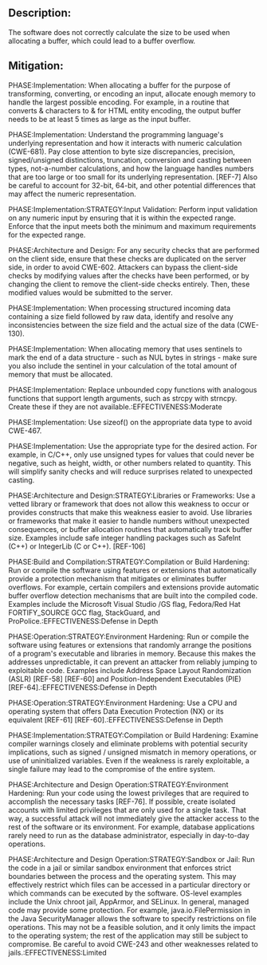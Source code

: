 ## Description:

The software does not correctly calculate the size to be used when allocating a buffer, which could lead to a buffer overflow.



## Mitigation:


PHASE:Implementation:
When allocating a buffer for the purpose of transforming, converting, or encoding an input, allocate enough memory to handle the largest possible encoding. For example, in a routine that converts & characters to &amp; for HTML entity encoding, the output buffer needs to be at least 5 times as large as the input buffer.

PHASE:Implementation:
Understand the programming language's underlying representation and how it interacts with numeric calculation (CWE-681). Pay close attention to byte size discrepancies, precision, signed/unsigned distinctions, truncation, conversion and casting between types, not-a-number calculations, and how the language handles numbers that are too large or too small for its underlying representation. [REF-7] Also be careful to account for 32-bit, 64-bit, and other potential differences that may affect the numeric representation.

PHASE:Implementation:STRATEGY:Input Validation:
Perform input validation on any numeric input by ensuring that it is within the expected range. Enforce that the input meets both the minimum and maximum requirements for the expected range.

PHASE:Architecture and Design:
For any security checks that are performed on the client side, ensure that these checks are duplicated on the server side, in order to avoid CWE-602. Attackers can bypass the client-side checks by modifying values after the checks have been performed, or by changing the client to remove the client-side checks entirely. Then, these modified values would be submitted to the server.

PHASE:Implementation:
When processing structured incoming data containing a size field followed by raw data, identify and resolve any inconsistencies between the size field and the actual size of the data (CWE-130).

PHASE:Implementation:
When allocating memory that uses sentinels to mark the end of a data structure - such as NUL bytes in strings - make sure you also include the sentinel in your calculation of the total amount of memory that must be allocated.

PHASE:Implementation:
Replace unbounded copy functions with analogous functions that support length arguments, such as strcpy with strncpy. Create these if they are not available.:EFFECTIVENESS:Moderate

PHASE:Implementation:
Use sizeof() on the appropriate data type to avoid CWE-467.

PHASE:Implementation:
Use the appropriate type for the desired action. For example, in C/C++, only use unsigned types for values that could never be negative, such as height, width, or other numbers related to quantity. This will simplify sanity checks and will reduce surprises related to unexpected casting.

PHASE:Architecture and Design:STRATEGY:Libraries or Frameworks:
Use a vetted library or framework that does not allow this weakness to occur or provides constructs that make this weakness easier to avoid. Use libraries or frameworks that make it easier to handle numbers without unexpected consequences, or buffer allocation routines that automatically track buffer size. Examples include safe integer handling packages such as SafeInt (C++) or IntegerLib (C or C++). [REF-106]

PHASE:Build and Compilation:STRATEGY:Compilation or Build Hardening:
Run or compile the software using features or extensions that automatically provide a protection mechanism that mitigates or eliminates buffer overflows. For example, certain compilers and extensions provide automatic buffer overflow detection mechanisms that are built into the compiled code. Examples include the Microsoft Visual Studio /GS flag, Fedora/Red Hat FORTIFY_SOURCE GCC flag, StackGuard, and ProPolice.:EFFECTIVENESS:Defense in Depth

PHASE:Operation:STRATEGY:Environment Hardening:
Run or compile the software using features or extensions that randomly arrange the positions of a program's executable and libraries in memory. Because this makes the addresses unpredictable, it can prevent an attacker from reliably jumping to exploitable code. Examples include Address Space Layout Randomization (ASLR) [REF-58] [REF-60] and Position-Independent Executables (PIE) [REF-64].:EFFECTIVENESS:Defense in Depth

PHASE:Operation:STRATEGY:Environment Hardening:
Use a CPU and operating system that offers Data Execution Protection (NX) or its equivalent [REF-61] [REF-60].:EFFECTIVENESS:Defense in Depth

PHASE:Implementation:STRATEGY:Compilation or Build Hardening:
Examine compiler warnings closely and eliminate problems with potential security implications, such as signed / unsigned mismatch in memory operations, or use of uninitialized variables. Even if the weakness is rarely exploitable, a single failure may lead to the compromise of the entire system.

PHASE:Architecture and Design Operation:STRATEGY:Environment Hardening:
Run your code using the lowest privileges that are required to accomplish the necessary tasks [REF-76]. If possible, create isolated accounts with limited privileges that are only used for a single task. That way, a successful attack will not immediately give the attacker access to the rest of the software or its environment. For example, database applications rarely need to run as the database administrator, especially in day-to-day operations.

PHASE:Architecture and Design Operation:STRATEGY:Sandbox or Jail:
Run the code in a jail or similar sandbox environment that enforces strict boundaries between the process and the operating system. This may effectively restrict which files can be accessed in a particular directory or which commands can be executed by the software. OS-level examples include the Unix chroot jail, AppArmor, and SELinux. In general, managed code may provide some protection. For example, java.io.FilePermission in the Java SecurityManager allows the software to specify restrictions on file operations. This may not be a feasible solution, and it only limits the impact to the operating system; the rest of the application may still be subject to compromise. Be careful to avoid CWE-243 and other weaknesses related to jails.:EFFECTIVENESS:Limited

